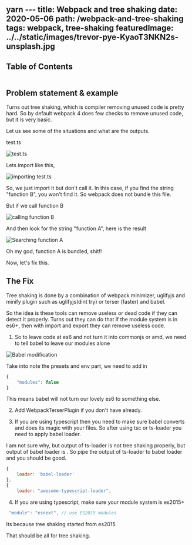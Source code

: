 yarn    ---
title: Webpack and tree shaking
date: 2020-05-06
path: /webpack-and-tree-shaking
tags: webpack, tree-shaking
featuredImage: ../../static/images/trevor-pye-KyaoT3NKN2s-unsplash.jpg
---


## Table of Contents

```toc
```

## Problem statement & example

Turns out tree shaking, which is compiler removing unused code is pretty hard. So by default webpack 4 does few checks to remove unused code, but it is very basic. 

Let us see some of the situations and what are the outputs.

test.ts

![test.ts](/images/webpack-bundle-splitting-1.png)

Lets import like this,

![importing test.ts](/images/webpack-bundle-splitting-2.png)

So, we just import it but don't call it.
In this case, if you find the string "function B", you won't find it. So webpack does not bundle this file.

But if we call function B

![calling function B](/images/webpack-bundle-splitting-3.png)

And then look for the string "function A", here is the result

![Searching function A](/images/webpack-bundle-splitting-4.png)


Oh my god, function A is bundled, shit!!

Now, let's fix this.


## The Fix

Tree shaking is done by a combination of webpack minimizer, uglifyjs and minify plugin such as uglifyjs(dint try) or terser (faster) and babel.

So the idea is these tools can remove useless or dead code if they can detect it properly. Turns out they can do that if the module system is in es6+, then with import and export they can remove useless code.

1. So to leave code at es6 and not turn it into commonjs or amd, we need to tell babel to leave our modules alone

![Babel modification](/images/webpack-bundle-splitting-5.png)

Take into note the presets and env part, we need to add in

```js
{
    "modules": false
}
```

This means babel will not turn our lovely es6 to something else.

2. Add WebpackTerserPlugin if you don't have already.

3. If you are using typescript then you need to make sure babel converts and does its magic with your files. So after using tsc or ts-loader you need to apply babel loader. 

I am not sure why, but output of ts-loader is not tree shaking properly, but output of babel loader is . So pipe the output of ts-loader to babel loader and you should be good.

```js
{
    loader: 'babel-loader'
},
{
    loader: "awesome-typescript-loader",
```

4. If you are using typescript, make sure your module system is es2015+

```ts
 "module": "esnext", // use ES2015 modules
```

Its because tree shaking started from es2015

That should be all for tree shaking.
